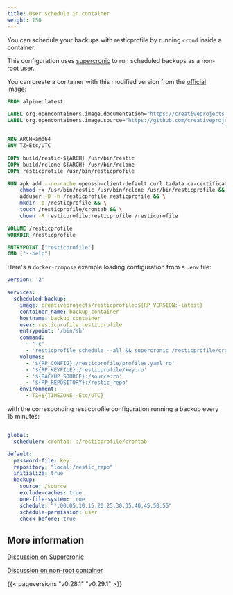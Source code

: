 ```yaml
---
title: User schedule in container
weight: 150
---
```



You can schedule your backups with resticprofile by running `crond` inside a container.

This configuration uses [supercronic](https://github.com/aptible/supercronic) to run scheduled backups as a non-root user.

You can create a container with this modified version from the [official image](https://github.com/creativeprojects/resticprofile/blob/master/build/Dockerfile):

```Dockerfile
FROM alpine:latest

LABEL org.opencontainers.image.documentation="https://creativeprojects.github.io/resticprofile/"
LABEL org.opencontainers.image.source="https://github.com/creativeprojects/resticprofile"


ARG ARCH=amd64
ENV TZ=Etc/UTC

COPY build/restic-${ARCH} /usr/bin/restic
COPY build/rclone-${ARCH} /usr/bin/rclone
COPY resticprofile /usr/bin/resticprofile

RUN apk add --no-cache openssh-client-default curl tzdata ca-certificates supercronic && \
    chmod +x /usr/bin/restic /usr/bin/rclone /usr/bin/resticprofile && \
    adduser -D -h /resticprofile resticprofile && \
    mkdir -p /resticprofile && \
    touch /resticprofile/crontab && \
    chown -R resticprofile:resticprofile /resticprofile

VOLUME /resticprofile
WORKDIR /resticprofile

ENTRYPOINT ["resticprofile"]
CMD ["--help"]
```

Here's a `docker-compose` example loading configuration from a `.env` file:

```yaml
version: '2'

services:
  scheduled-backup:
    image: creativeprojects/resticprofile:${RP_VERSION:-latest}
    container_name: backup_container
    hostname: backup_container
    user: resticprofile:resticprofile
    entrypoint: '/bin/sh'
    command:
      - '-c'
      - 'resticprofile schedule --all && supercronic /resticprofile/crontab'
    volumes:
      - '${RP_CONFIG}:/resticprofile/profiles.yaml:ro'
      - '${RP_KEYFILE}:/resticprofile/key:ro'
      - '${BACKUP_SOURCE}:/source:ro'
      - '${RP_REPOSITORY}:/restic_repo'
    environment:
      - TZ=${TIMEZONE:-Etc/UTC}

```

with the corresponding resticprofile configuration running a backup every 15 minutes:

```yaml

global:
  scheduler: crontab:-:/resticprofile/crontab

default:
  password-file: key
  repository: "local:/restic_repo"
  initialize: true
  backup:
    source: /source
    exclude-caches: true
    one-file-system: true
    schedule: "*:00,05,10,15,20,25,30,35,40,45,50,55"
    schedule-permission: user
    check-before: true

```

## More information

[Discussion on Supercronic](https://github.com/creativeprojects/resticprofile/issues/288)

[Discussion on non-root container](https://github.com/creativeprojects/resticprofile/issues/321)


{{< pageversions "v0.28.1" "v0.29.1" >}}
